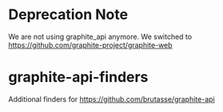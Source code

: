 # Deprecation Note
We are not using graphite_api anymore. We switched to https://github.com/graphite-project/graphite-web

# graphite-api-finders
Additional finders for https://github.com/brutasse/graphite-api
